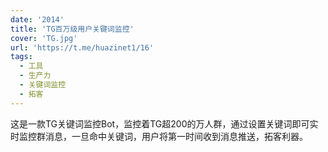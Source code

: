 ```yaml
---
date: '2014'
title: 'TG百万级用户关键词监控'
cover: 'TG.jpg'
url: 'https://t.me/huazinet1/16'
tags:
  - 工具
  - 生产力
  - 关键词监控
  - 拓客
---
```


这是一款TG关键词监控Bot，监控着TG超200的万人群，通过设置关键词即可实时监控群消息，一旦命中关键词，用户将第一时间收到消息推送，拓客利器。

